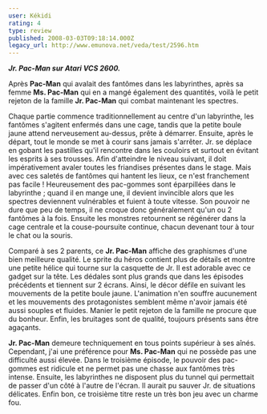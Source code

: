 ```yaml
---
user: Kékidi
rating: 4
type: review
published: 2008-03-03T09:18:14.000Z
legacy_url: http://www.emunova.net/veda/test/2596.htm
---
```

_**Jr. Pac-Man sur Atari VCS 2600\.**_  

  

Après **Pac-Man** qui avalait des fantômes dans les labyrinthes, après sa femme **Ms. Pac-Man** qui en a mangé également des quantités, voilà le petit rejeton de la famille **Jr. Pac-Man** qui combat maintenant les spectres.  

  

Chaque partie commence traditionnellement au centre d'un labyrinthe, les fantômes s'agitent enfermés dans une cage, tandis que la petite boule jaune attend nerveusement au-dessus, prête à démarrer. Ensuite, après le départ, tout le monde se met à courir sans jamais s'arrêter. Jr. se déplace en gobant les pastilles qu'il rencontre dans les couloirs et surtout en évitant les esprits à ses trousses. Afin d'atteindre le niveau suivant, il doit impérativement avaler toutes les friandises présentes dans le stage. Mais avec ces saletés de fantômes qui hantent les lieux, ce n'est franchement pas facile ! Heureusement des pac-gommes sont éparpillées dans le labyrinthe ; quand il en mange une, il devient invincible alors que les spectres deviennent vulnérables et fuient à toute vitesse. Son pouvoir ne dure que peu de temps, il ne croque donc généralement qu'un ou 2 fantômes à la fois. Ensuite les monstres retournent se régénérer dans la cage centrale et la couse-poursuite continue, chacun devenant tour à tour le chat ou la souris.  

  

Comparé à ses 2 parents, ce **Jr. Pac-Man** affiche des graphismes d'une bien meilleure qualité. Le sprite du héros contient plus de détails et montre une petite hélice qui tourne sur la casquette de Jr. Il est adorable avec ce gadget sur la tête. Les dédales sont plus grands que dans les épisodes précédents et tiennent sur 2 écrans. Ainsi, le décor défile en suivant les mouvements de la petite boule jaune. L'animation n'en souffre aucunement et les mouvements des protagonistes semblent même n'avoir jamais été aussi souples et fluides. Manier le petit rejeton de la famille ne procure que du bonheur. Enfin, les bruitages sont de qualité, toujours présents sans être agaçants.  

  

**Jr. Pac-Man** demeure techniquement en tous points supérieur à ses aînés. Cependant, j'ai une préférence pour **Ms. Pac-Man** qui ne possède pas une difficulté aussi élevée. Dans le troisième épisode, le pouvoir des pac-gommes est ridicule et ne permet pas une chasse aux fantômes très intense. Ensuite, les labyrinthes ne disposent plus du tunnel qui permettait de passer d'un côté à l'autre de l'écran. Il aurait pu sauver Jr. de situations délicates. Enfin bon, ce troisième titre reste un très bon jeu avec un charme fou.